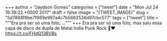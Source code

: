 
+++
author = "Jaydson Gomes"
categories = ["tweet"]
date = "Mon Jul 24 19:38:22 +0000 2017"
draft = false
image = "{TWEET_IMAGE}"
slug = "5d7868f8be7f989e987a4c7b5662536d97cbc577"
tags = ["tweet"]
title = """Era pra ser só uma foto, ..."""
+++
Era pra ser só uma foto, mas saiu essa capa de disco de dupla de Metal Indie Punk Rock 🤘❤️ https://t.co/FHdQ13BVBs
